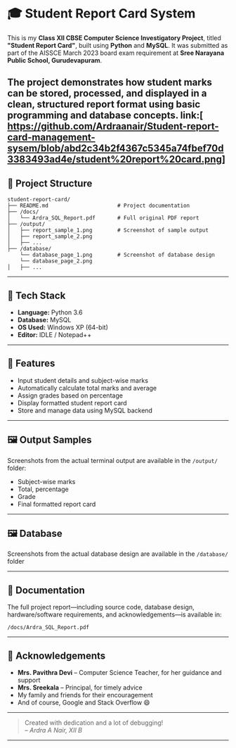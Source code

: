 
# 🎓 Student Report Card System

This is my **Class XII CBSE Computer Science Investigatory Project**, titled **"Student Report Card"**, built using **Python** and **MySQL**. It was submitted as part of the AISSCE March 2023 board exam requirement at **Sree Narayana Public School, Gurudevapuram**.

The project demonstrates how student marks can be stored, processed, and displayed in a clean, structured report format using basic programming and database concepts.
link:[ https://github.com/Ardraanair/Student-report-card-management-sysem/blob/abd2c34b2f4367c5345a74fbef70d3383493ad4e/student%20report%20card.png]
---

## 📁 Project Structure

```
student-report-card/
├── README.md                      # Project documentation
├── /docs/
│   └── Ardra_SQL_Report.pdf       # Full original PDF report
├── /output/
│   ├── report_sample_1.png        # Screenshot of sample output
│   ├── report_sample_2.png
│   ├── ...
├── /database/
    └── database_page_1.png        # Screenshot of database design
    └── database_page_2.png
│   ├── ...
```

---

## 🧰 Tech Stack

- **Language:** Python 3.6
- **Database:** MySQL
- **OS Used:** Windows XP (64-bit)
- **Editor:** IDLE / Notepad++

---

## 🧠 Features

- Input student details and subject-wise marks
- Automatically calculate total marks and average
- Assign grades based on percentage
- Display formatted student report card
- Store and manage data using MySQL backend

---

## 🖼️ Output Samples

Screenshots from the actual terminal output are available in the `/output/` folder:
- Subject-wise marks
- Total, percentage
- Grade
- Final formatted report card

---

## 🖼️ Database

Screenshots from the actual database design are available in the `/database/` folder

---

## 📘 Documentation

The full project report—including source code, database design, hardware/software requirements, and acknowledgements—is available in:
```
/docs/Ardra_SQL_Report.pdf
```

---

## 🙏 Acknowledgements

- **Mrs. Pavithra Devi** – Computer Science Teacher, for her guidance and support
- **Mrs. Sreekala** – Principal, for timely advice
- My family and friends for their encouragement
- And of course, Google and Stack Overflow 😄

---

> Created with dedication and a lot of debugging!  
> – *Ardra A Nair, XII B*

---
